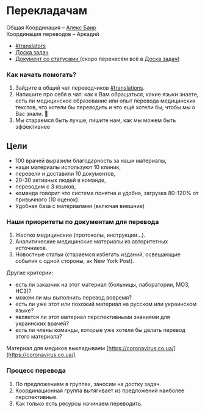 # Перекладачам

Общая Координация – [Алекс Баир](http://t.me/ctalebap)  
Координация переводов – Аркадий

* [\#translators](https://discord.gg/RNFAWKT)
* [Доска задач](https://trello.com/b/VGVFJqs4/%D0%BF%D0%B5%D1%80%D0%B5%D0%B2%D0%BE%D0%B4%D1%8B)
* [Документ со статусами ](https://docs.google.com/spreadsheets/d/1y3mJShRwaG7Km6fCljnaong7L4zP73Xy22Z6hrm5iwY/edit#gid=0)\(скоро перенесём всё в [Доска задач](https://trello.com/b/VGVFJqs4/%D0%BF%D0%B5%D1%80%D0%B5%D0%B2%D0%BE%D0%B4%D1%8B)\)

### Как начать помогать?

1. Зайдите в общий чат переводчиков [\#translations](https://discord.gg/UDKrqGm). 
2. Напишите про себя в чат: как к Вам обращаться, какие языки знаете, есть ли медицинское образование или опыт перевода медицинских текстов, что хотели бы переводить и что ещё хотели бы, чтобы мы о Вас знали. 👋
3. Мы стараемся быть лучше, пишите нам, как мы можем быть эффективнее

## Цели

* 100 врачей выразили благодарность за наши материалы,
* наши материалы используют 10 клиник,
* перевели и доставили 10 документов,
* 20-30 активных людей в команде,
* переводим с 3 языков,
* команда говорит что система понятна и удобна, загрузка 80-120% от привычного \(10 оценок\).
* Удобная база с материалами \(включая внешние\)

### Наши приоритеты по документам для перевода

1. Жестко медицинские \(протоколы, инструкции...\).
2. Аналитические медицинские материалы из авторитетных источников.
3. Новостные статьи \(стараемся избегать изданий, освещающие события с одной стороны, ак New York Post\).

Другие критерии:

* есть ли заказчик на этот материал \(больницы, лаборатории, МОЗ, НСЗ\)?
* можем ли мы выполнить перевод вовремя?
* есть ли уже этот или похожий материал на русском или украинском языке?
* является ли этот материал перспективными знаниями для украинских врачей? 
* есть ли члены команды, которые уже хотели бы делать перевод этого материала?

 Материал для медиков выкладываем [https://coronavirus.co.ua/](https://coronavirus.co.ua/) 

### Процесс перевода

1. По предложениям в группах, заносим на достку задач.
2. Координационная группа вытягивает из предложений наиболее перспективные.
3. Как только есть ресурсы начинаем переводить.

